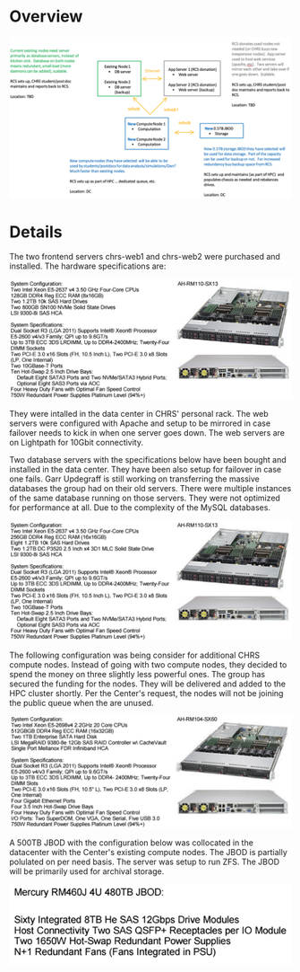 # Overview

![Sketch](https://github.com/jetatar/Docs/blob/master/CHRS_QuickSketch.jpg?raw=true)

# Details

The two frontend servers chrs-web1 and chrs-web2 were purchased and installed.  The hardware specifications are:

![Web servers](https://github.com/jetatar/Docs/blob/master/chrs_web_servers.png?raw=true)

They were intalled in the data center in CHRS' personal rack.  The web servers were configured with Apache and setup to be mirrored in case failover needs to kick in when one server goes down.  The web servers are on Lightpath for 10Gbit connectivity.

Two database servers with the specifications below have been bought and installed in the data center.  They have been also setup for failover in case one fails. Garr Updegraff is still working on transferring the massive databases the group had on their old servers.  There were multiple instances of the same database running on those servers.  They were not optimized for performance at all.  Due to the complexity of the MySQL databases.

![Database servers](https://github.com/jetatar/Docs/blob/master/chrs_database.png?raw=true)

The following configuration was being consider for additional CHRS compute nodes.  Instead of going with two compute nodes, they decided to spend the money on three slightly less powerful ones.  The group has secured the funding for the nodes.  They will be delivered and added to the HPC cluster shortly.  Per the Center's request, the nodes will not be joining the public queue when the are unused.

![Compute nodes](https://github.com/jetatar/Docs/blob/master/chrs_compute.png?raw=true)

A 500TB JBOD with the configuration below was collocated in the datacenter with the Center's existing compute nodes.  The JBOD is partially polulated on per need basis.  The server was setup to run ZFS.  The JBOD will be primarily used for archival storage.

![JBOD](https://github.com/jetatar/Docs/blob/master/chrs_jbod.png?raw=true)

